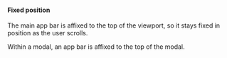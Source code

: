 #### Fixed position

The main app bar is affixed to the top of the viewport, so it stays fixed in position as the user scrolls.

Within a modal, an app bar is affixed to the top of the modal.
